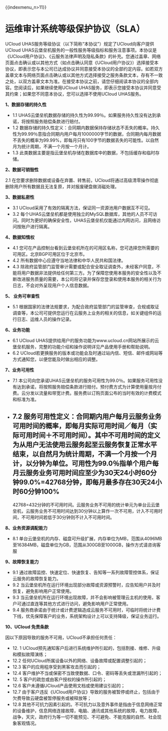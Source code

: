 {{indexmenu_n>11}}

# 运维审计系统等级保护协议（SLA）

UCloud UHAS服务等级协议（以下简称“本协议”）规定了UCloud向客户提供UCloud
UHAS云堡垒机服务的一般性服务等级指标和服务注意事项。本协议是《UCloud用户协议》、《云服务法律声明及隐私条款》的补充。您通过盖章、网络页面点击确认或以其他方式（如点击确认同意《UCloud用户协议》）选择接受本协议，即表示您与本公司已达成协议并同意接受本协议的全部约定内容。如若双方盖章文本与网络页面点击确认或以其他方式选择接受之服务条款文本，存有不一致之处，以双方盖章文本为准。在接受本协议之前，请您仔细阅读本协议的全部内容。您阅读后，如果继续使用UCloud
UHAS服务，即表示您接受本协议并同意受其约束；如果您不同意本协议，您可以选择不使用UCloud UHAS服务。

**1、数据存储的持久性**

  - 1.1 UHAS云堡垒机数据存储的持久性为99.99％。如果服务持久性没有达到承诺，将按照服务赔偿条款进行赔付。
  - 1.2
    数据存储的持久性定义：合同期内数据保持存储状态不丢失的概率。持久性为99.99％意指合同期内用户每月1000000字节的数据，合同期内每月数据不丢失的概率为99.99%，即每月只有100字节的数据丢失的可能性。以自然月为统计周期，不满一个月按一个月计。
  - 1.3 此类数据主要是指云堡垒机存储在数据库中的数据，不包括缓存和临时存储。

**2、数据可销毁性**

2.1 在您要求删除数据或设备在弃置、转售前，UCloud将通过高级清零操作彻底删除用户所有数据且无法复原，并对报废硬盘做消磁处理。

**3、数据私密性**

  - 3.1 UCloud采用了有效的隔离方法，保证同一资源池用户数据互不可见。
  - 3.2
    每个UHAS云堡垒机都是使用独立的MySQL数据库，其他的人员不可访问。同时为更好的确保安全性，UHAS云堡垒机仅能通过内网访问，且网络访问按账户进行隔离。

**4、数据知情权**

  - 4.1 您可在产品控制台看到云堡垒机所在的可用区名称，您可选择您所需要的可用区。北京BGP可用区位于北京市。
  - 4.2 所有数据中心应遵守当地法律和中华人民共和国法律。
  - 4.3
    除政府监管部门监管审计需要或配合安全取证调查外，未经客户同意，不能将用户数据非法提供给任何第三方。为了保障您使用本服务的安全性以及不断改进服务质量的需要，本公司将记录并保存您登录和使用本服务的相关行为日志，不会对外呈现用户个人信息数据。

**5、 业务可审查性**

  - 5.1
    根据国家的法律法规要求，为配合政府监管部门的监管审查，合规或取证调查等，本公司可提供您运行在云服务上业务的相关的信息，如关键组件的运行日志、运维人员的操作记录。

**6、业务功能**

  - 6.1 UCloud
    UHAS提供给用户的服务功能为www.ucloud.cn网站所展示的云堡垒机服务，完整的功能介绍和操作说明详见产品使用手册和帮助说明。
  - 6.2 UCloud若更换服务的版本或功能会及时通过站内信、短信、邮件或网站等方式通知您，以便您能及时做出相应的调整。

**7、业务可用性**

  - 7.1
    本公司向您承诺UHAS云堡垒机的服务可用性为99.0％。如果服务可用性没有达到承诺，将按照服务赔偿条款进行赔付。预付费方式为计算使用量按月付费。云分发以流量和带宽计费。服务费以订购页面公布的当时有效的计费模式和标准为准。
  - 7.2
    服务可用性定义：合同期内用户每月云服务业务可用时间的概率，即每月实际可用时间／每月（实际可用时间＋不可用时间）。其中不可用时间的定义为从用户无法使用云服务起至云服务恢复正常水平结束，以自然月为统计周期，不满一个月按一个月计，以分钟为单位。可用性为99.0％指单个用户每月云服务业务可用时间应至少为30天24小时60分钟99.0%=42768分钟，即每月最多存在30天24小时60分钟100%
    -
    42768=432分钟的不可用时间。云服务业务不可用的统计单元为单台云云堡垒机，云服务业务不可用时间达到30分钟以上算作一次不可用，计入不可用时间，不可用时间若低于30分钟则不计入不可用时间。

**8、业务资源调配能力**

  - 8.1
    单台云堡垒机的内存、磁盘可升级扩展，内存单位为MB，范围从4096MB至16384MB，磁盘单位为GB，范围从300GB至1000GB，操作方式请咨询客服

**9、故障恢复能力**

  - 9.1 通过故障监控、快速定位、快速恢复、告知等一系列故障管控体系，保证云服务的故障恢复能力。
  - 9.2 当云堡垒机所在运行环境出现部分故障或资源预警时，应告知用户并及时恢复，避免影响用户正常使用。
  - 9.3 当云堡垒机所在运行环境出现故障，并不会影响被管理云主机的使用，客户可通过直连等其他方式进行访问，避免影响用户正常使用。
  - 9.4
    服务商承诺由于统计或计费逻辑造成云服务不可用时，可临时将统计计费下线，优先保障客户的业务，系统架构设计上可以支持降级，保证业务运行。

**10、UCloud 免责条款**

<span class="underline">因以下原因导致的服务不可用，UCloud不承担任何责任：</span>

  - 12\. 1 UCloud预先通知客户后进行系统维护所引起的，包括割接、维修、升级和模拟故障演练；
  - 12.2 任何UCloud所属设备以外的网络、设备故障或配置调整引起的；
  - 12.3 客户的应用程序受到黑客攻击而引起的；
  - 12.4 客户维护不当或保密不当致使数据、口令、密码等丢失或泄漏所引起的；
  - 12\. 5 客户的疏忽或由客户授权的操作所引起的；
  - 12.6 客户未遵循UCloud产品使用文档或使用建议引起的；
  - 12.7 由于客户违反《UCloud用户协议》导致的服务被暂停或终止，包括由于欠费导致云硬盘被暂停服务或被释放等；
  - 12.8
    其他不可抗力因素引起的。不可抗力以及意外事件是指由于信息网络正常的设备维护，信息网络连接故障，电脑、通讯或其他系统的故障，电力故障，战争，天灾，政府行为等一切不能预见、不可避免、不能克服的自然、社会现象客观情况。
